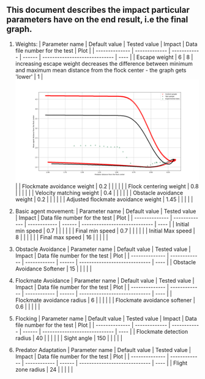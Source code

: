  ## This document describes the impact particular parameters have on the end result, i.e the final graph.

1. Weights:
   | Parameter name | Default value | Tested value | Impact | Data file number for the test | Plot |
   | -------------- | ------------- | ------------ | ------ | ----------------------------- | ---- |
   | Escape weight | 6 | 8 | increasing escape weight decreases the difference between minimum and maximum mean distance from the flock center - the graph gets 'lower' | 1 | ![image](Plots/EscapeWeight.png) |
   | Flockmate avoidance weight | 0.2 | | | | |
   | Flock centering weight | 0.8 | | | | |
   | Velocity matching weight | 0.4 | | | | |
   | Obstacle avoidance weight | 0.2 | | | | |
   | Adjusted flockmate avoidance weight | 1.45 | | | | |
  
2. Basic agent movement:
   | Parameter name | Default value | Tested value | Impact | Data file number for the test | Plot |
   | -------------- | ------------- | ------------ | ------ | ----------------------------- | ---- |
   | Initial min speed | 0.7 | | | | |
   | Final min speed | 0.7 | | | | |
   | Initial Max speed | 8 | | | | |
   | Final max speed | 16 | | | | | 

3. Obstacle Avoidance
   | Parameter name | Default value | Tested value | Impact | Data file number for the test | Plot |
   | -------------- | ------------- | ------------ | ------ | ----------------------------- | ---- |
   | Obstacle Avoidance Softener | 15 | | | | |

4. Flockmate Avoidance
   | Parameter name | Default value | Tested value | Impact | Data file number for the test | Plot |
   | -------------- | ------------- | ------------ | ------ | ----------------------------- | ---- |
   | Flockmate avoidance radius | 6 | | | | |
   | Flockmate avoidance softener | 0.6 | | | | | 

5. Flocking
   | Parameter name | Default value | Tested value | Impact | Data file number for the test | Plot |
   | -------------- | ------------- | ------------ | ------ | ----------------------------- | ---- |
   | Flockmate detection radius | 40 | | | | |
   | Sight angle | 150 | | | | | 

6. Predator Adaptation
   | Parameter name | Default value | Tested value | Impact | Data file number for the test | Plot |
   | -------------- | ------------- | ------------ | ------ | ----------------------------- | ---- |
   | Flight zone radius | 24 | | | | |
